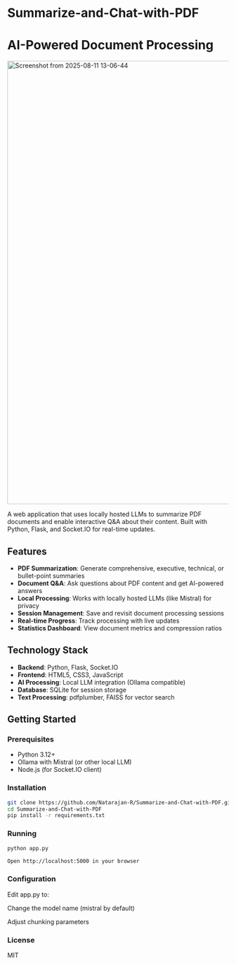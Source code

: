 # Summarize-and-Chat-with-PDF   

# AI-Powered Document Processing

<img width="1849" height="1007" alt="Screenshot from 2025-08-11 13-06-44" src="https://github.com/user-attachments/assets/e9adc757-b2f0-4e9c-b2c2-9cb2aa3861a4" />




A web application that uses locally hosted LLMs to summarize PDF documents and enable interactive Q&A about their content. Built with Python, Flask, and Socket.IO for real-time updates.

## Features

- **PDF Summarization**: Generate comprehensive, executive, technical, or bullet-point summaries
- **Document Q&A**: Ask questions about PDF content and get AI-powered answers
- **Local Processing**: Works with locally hosted LLMs (like Mistral) for privacy
- **Session Management**: Save and revisit document processing sessions
- **Real-time Progress**: Track processing with live updates
- **Statistics Dashboard**: View document metrics and compression ratios

## Technology Stack

- **Backend**: Python, Flask, Socket.IO
- **Frontend**: HTML5, CSS3, JavaScript
- **AI Processing**: Local LLM integration (Ollama compatible)
- **Database**: SQLite for session storage
- **Text Processing**: pdfplumber, FAISS for vector search

## Getting Started

### Prerequisites
- Python 3.12+
- Ollama with Mistral (or other local LLM)
- Node.js (for Socket.IO client)

### Installation
```bash
git clone https://github.com/Natarajan-R/Summarize-and-Chat-with-PDF.git
cd Summarize-and-Chat-with-PDF
pip install -r requirements.txt
```
### Running
```bash
python app.py

Open http://localhost:5000 in your browser
```

### Configuration
Edit app.py to:

Change the model name (mistral by default)

Adjust chunking parameters



### License
MIT
